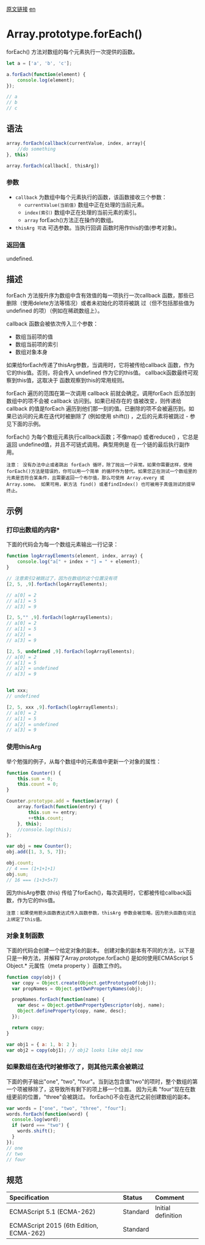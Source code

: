 <a href="https://developer.mozilla.org/zh-CN/docs/Web/JavaScript/Reference/Global_Objects/Array/forEach" target="_blank">原文链接</a>
<a href="https://developer.mozilla.org/en-US/docs/Web/JavaScript/Reference/Global_Objects/Array/forEach" target="_blank">en</a>

# Array.prototype.forEach()

forEach() 方法对数组的每个元素执行一次提供的函数。

```javascript
let a = ['a', 'b', 'c'];

a.forEach(function(element) {
    console.log(element);
});

// a
// b
// c
```

## 语法
```javascript
array.forEach(callback(currentValue, index, array){
    //do something
}, this)

array.forEach(callback[, thisArg])
```

### 参数

* `callback` 为数组中每个元素执行的函数，该函数接收三个参数：
    * `currentValue(当前值)` 数组中正在处理的当前元素。
    * `index(索引)` 数组中正在处理的当前元素的索引。
    * `array` forEach()方法正在操作的数组。
* `thisArg 可选` 可选参数。当执行回调 函数时用作this的值(参考对象)。

### 返回值
undefined.

## 描述

forEach 方法按升序为数组中含有效值的每一项执行一次callback 函数，那些已删除（使用delete方法等情况）或者未初始化的项将被跳
过（但不包括那些值为 undefined 的项）（例如在稀疏数组上）。

callback 函数会被依次传入三个参数：
* 数组当前项的值
* 数组当前项的索引
* 数组对象本身

如果给forEach传递了thisArg参数，当调用时，它将被传给callback 函数，作为它的this值。否则，将会传入 undefined 作为它的this值。
callback函数最终可观察到this值，这取决于 函数观察到this的常用规则。

forEach 遍历的范围在第一次调用 callback 前就会确定。调用forEach 后添加到数组中的项不会被 callback 访问到。如果已经存在的
值被改变，则传递给 callback 的值是forEach 遍历到他们那一刻的值。已删除的项不会被遍历到。如果已访问的元素在迭代时被删除了
(例如使用 shift()) ，之后的元素将被跳过 - 参见下面的示例。

forEach() 为每个数组元素执行callback函数；不像map() 或者reduce() ，它总是返回 undefined值，并且不可链式调用。典型用例是
在一个链的最后执行副作用。

`注意： 没有办法中止或者跳出 forEach 循环，除了抛出一个异常。如果你需要这样，使用forEach()方法是错误的，你可以用一个简单
的循环作为替代。如果您正在测试一个数组里的元素是否符合某条件，且需要返回一个布尔值，那么可使用 Array.every 或 Array.some。
如果可用，新方法 find() 或者findIndex() 也可被用于真值测试的提早终止。`

## 示例

### 打印出数组的内容*

下面的代码会为每一个数组元素输出一行记录：

```javascript
function logArrayElements(element, index, array) {
    console.log("a[" + index + "] = " + element);
}

// 注意索引2被跳过了，因为在数组的这个位置没有项
[2, 5, ,9].forEach(logArrayElements);

// a[0] = 2
// a[1] = 5
// a[3] = 9

[2, 5,"" ,9].forEach(logArrayElements);
// a[0] = 2
// a[1] = 5
// a[2] =
// a[3] = 9

[2, 5, undefined ,9].forEach(logArrayElements);
// a[0] = 2
// a[1] = 5
// a[2] = undefined
// a[3] = 9


let xxx;
// undefined

[2, 5, xxx ,9].forEach(logArrayElements);
// a[0] = 2
// a[1] = 5
// a[2] = undefined
// a[3] = 9
```

### 使用thisArg

举个勉强的例子，从每个数组中的元素值中更新一个对象的属性：
```javascript
function Counter() {
    this.sum = 0;
    this.count = 0;
}

Counter.prototype.add = function(array) {
    array.forEach(function(entry) {
        this.sum += entry;
        ++this.count;
    }, this);
    //console.log(this);
};

var obj = new Counter();
obj.add([1, 3, 5, 7]);

obj.count;
// 4 === (1+1+1+1)
obj.sum;
// 16 === (1+3+5+7)
```

因为thisArg参数 (this) 传给了forEach()，每次调用时，它都被传给callback函数，作为它的this值。

`注意：如果使用箭头函数表达式传入函数参数，thisArg 参数会被忽略，因为箭头函数在词法上绑定了this值。`

### 对象复制函数

下面的代码会创建一个给定对象的副本。 创建对象的副本有不同的方法，以下是只是一种方法，并解释了Array.prototype.forEach() 是如何使用ECMAScript 5
Object.* 元属性（meta property ）函数工作的。
```javascript
function copy(obj) {
  var copy = Object.create(Object.getPrototypeOf(obj));
  var propNames = Object.getOwnPropertyNames(obj);

  propNames.forEach(function(name) {
    var desc = Object.getOwnPropertyDescriptor(obj, name);
    Object.defineProperty(copy, name, desc);
  });

  return copy;
}

var obj1 = { a: 1, b: 2 };
var obj2 = copy(obj1); // obj2 looks like obj1 now
```

### 如果数组在迭代时被修改了，则其他元素会被跳过

下面的例子输出"one", "two", "four"。当到达包含值"two"的项时，整个数组的第一个项被移除了，这导致所有剩下的项上移一个位置。
因为元素 "four"现在在数组更前的位置，"three"会被跳过。 forEach()不会在迭代之前创建数组的副本。
```javascript
var words = ["one", "two", "three", "four"];
words.forEach(function(word) {
  console.log(word);
  if (word === "two") {
    words.shift();
  }
});
// one
// two
// four
```

## 规范

| Specification                           | Status   | Comment            |
|:----------------------------------------|:---------|:-------------------|
| ECMAScript 5.1 (ECMA-262)               | Standard | Initial definition |
| ECMAScript 2015 (6th Edition, ECMA-262) | Standard |                    |